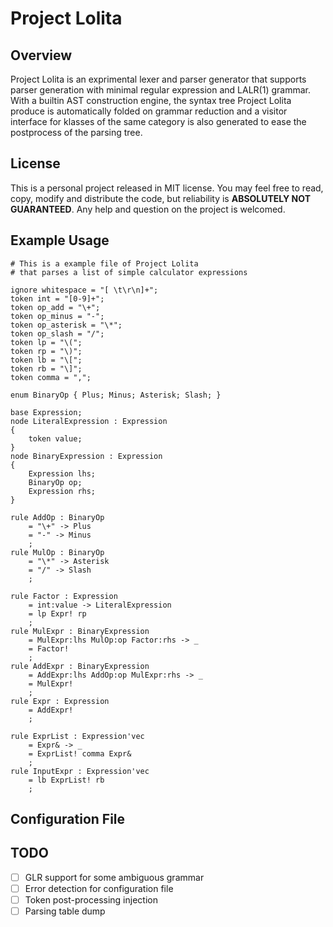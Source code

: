 # Project Lolita

## Overview
Project Lolita is an exprimental lexer and parser generator that supports parser generation with minimal regular expression and LALR(1) grammar. With a builtin AST construction engine, the syntax tree Project Lolita produce is automatically folded on grammar reduction and a visitor interface for klasses of the same category is also generated to ease the postprocess of the parsing tree.

## License
This is a personal project released in MIT license. You may feel free to read, copy, modify and distribute the code, but reliability is **ABSOLUTELY NOT GUARANTEED**. Any help and question on the project is welcomed.

## Example Usage
```
# This is a example file of Project Lolita
# that parses a list of simple calculator expressions

ignore whitespace = "[ \t\r\n]+";
token int = "[0-9]+";
token op_add = "\+";
token op_minus = "-";
token op_asterisk = "\*";
token op_slash = "/";
token lp = "\(";
token rp = "\)";
token lb = "\[";
token rb = "\]";
token comma = ",";

enum BinaryOp { Plus; Minus; Asterisk; Slash; }

base Expression;
node LiteralExpression : Expression
{
    token value;
}
node BinaryExpression : Expression
{
    Expression lhs;
    BinaryOp op;
    Expression rhs;
}

rule AddOp : BinaryOp
    = "\+" -> Plus
    = "-" -> Minus
    ;
rule MulOp : BinaryOp
    = "\*" -> Asterisk
    = "/" -> Slash
    ;

rule Factor : Expression
    = int:value -> LiteralExpression
    = lp Expr! rp
    ;
rule MulExpr : BinaryExpression
    = MulExpr:lhs MulOp:op Factor:rhs -> _
    = Factor!
    ;
rule AddExpr : BinaryExpression
    = AddExpr:lhs AddOp:op MulExpr:rhs -> _
    = MulExpr!
    ;
rule Expr : Expression
    = AddExpr!
    ;
    
rule ExprList : Expression'vec
	= Expr& -> _
	= ExprList! comma Expr&
	;
rule InputExpr : Expression'vec
	= lb ExprList! rb
	;
```
## Configuration File



## TODO

- [ ] GLR support for some ambiguous grammar
- [ ] Error detection for configuration file
- [ ] Token post-processing injection
- [ ] Parsing table dump